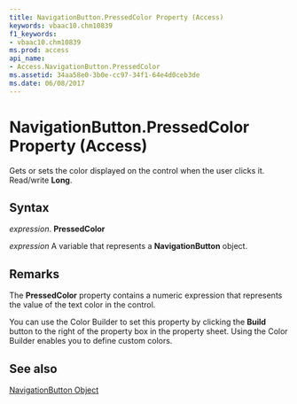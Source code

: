 ```yaml
---
title: NavigationButton.PressedColor Property (Access)
keywords: vbaac10.chm10839
f1_keywords:
- vbaac10.chm10839
ms.prod: access
api_name:
- Access.NavigationButton.PressedColor
ms.assetid: 34aa58e0-3b0e-cc97-34f1-64e4d0ceb3de
ms.date: 06/08/2017
---
```



# NavigationButton.PressedColor Property (Access)

Gets or sets the color displayed on the control when the user clicks it. Read/write  **Long**.


## Syntax

 _expression_. **PressedColor**

 _expression_ A variable that represents a **NavigationButton** object.


## Remarks

The  **PressedColor** property contains a numeric expression that represents the value of the text color in the control.

You can use the Color Builder to set this property by clicking the  **Build** button to the right of the property box in the property sheet. Using the Color Builder enables you to define custom colors.


## See also


[NavigationButton Object](Access.NavigationButton.md)

